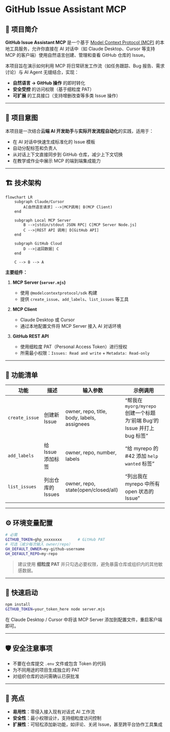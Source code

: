 
# GitHub Issue Assistant MCP

## 📌 项目简介

**GitHub Issue Assistant MCP** 是一个基于 [Model Context Protocol (MCP)](https://modelcontextprotocol.io) 的本地工具服务，允许你直接在 AI 对话中（如 Claude Desktop、Cursor 等支持 MCP 的客户端）使用自然语言创建、管理和查看 GitHub 仓库的 Issue。

本项目旨在演示如何利用 MCP 将日常研发工作流（如任务跟踪、Bug 报告、需求讨论）与 AI Agent 无缝结合，实现：

* **自然语言 → GitHub 操作** 的即时转化
* **安全受控** 的访问权限（基于细粒度 PAT）
* **可扩展** 的工具接口（支持增删改查等多类 Issue 操作）

---

## 🎯 项目意图

本项目是一次结合**云端 AI 开发助手**与**实际开发流程自动化**的实践，适用于：

* 在 AI 对话中快速生成标准化的 Issue 模板
* 自动分配标签和负责人
* 从对话上下文直接同步到 GitHub 仓库，减少上下文切换
* 在教学或作业中展示 MCP 的端到端集成能力

---

## 🏗 技术架构

```mermaid
flowchart LR
    subgraph Claude/Cursor
        A[自然语言请求] -->|MCP调用| B(MCP Client)
    end

    subgraph Local MCP Server
        B -->|stdin/stdout JSON RPC| C[MCP Server Node.js]
        C -->|REST API 调用| D[GitHub API]
    end

    subgraph GitHub Cloud
        D -->|返回数据| C
    end

    C --> B --> A
```

**主要组件：**

1. **MCP Server (`server.mjs`)**

   * 使用 `@modelcontextprotocol/sdk` 构建
   * 提供 `create_issue`、`add_labels`、`list_issues` 等工具
2. **MCP Client**

   * Claude Desktop 或 Cursor
   * 通过本地配置文件将 MCP Server 接入 AI 对话环境
3. **GitHub REST API**

   * 使用细粒度 PAT（Personal Access Token）进行授权
   * 所需最小权限：`Issues: Read and write` + `Metadata: Read-only`

---

## 🔧 功能清单

| 功能             | 描述           | 输入参数                                        | 示例调用                                                   |
| -------------- | ------------ | ------------------------------------------- | ------------------------------------------------------ |
| `create_issue` | 创建新 Issue    | owner, repo, title, body, labels, assignees | “帮我在 `myorg/myrepo` 创建一个标题为‘前端 Bug’的 Issue 并打上 bug 标签” |
| `add_labels`   | 给 Issue 添加标签 | owner, repo, number, labels                 | “给 myrepo 的 #42 添加 `help wanted` 标签”                   |
| `list_issues`  | 列出仓库的 Issues | owner, repo, state(open/closed/all)         | “列出我在 myrepo 中所有 open 状态的 Issue”                       |

---

## ⚙️ 环境变量配置

```bash
# 必需
GITHUB_TOKEN=ghp_xxxxxxxx       # GitHub PAT
# 可选（减少每次输入 owner/repo）
GH_DEFAULT_OWNER=my-github-username
GH_DEFAULT_REPO=my-repo
```

> 建议使用 **细粒度 PAT** 并只勾选必要权限，避免暴露仓库或组织内的其他敏感数据。

---

## 🚀 快速启动

```bash
npm install
GITHUB_TOKEN=your_token_here node server.mjs
```

在 Claude Desktop / Cursor 中将该 MCP Server 添加到配置文件，重启客户端即可。

---

## 🛡️ 安全注意事项

* 不要在仓库提交 `.env` 文件或包含 Token 的代码
* 为不同用途的项目生成独立的 PAT
* 对组织仓库的访问需确认已获批准

---

## 🌟 亮点

* **易用性**：零侵入接入现有对话式 AI 工作流
* **安全性**：最小权限设计，支持细粒度访问控制
* **扩展性**：可轻松添加新功能，如评论、关闭 Issue，甚至跨平台协作工具集成
